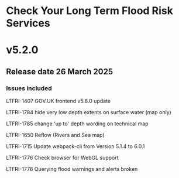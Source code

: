 # Check Your Long Term Flood Risk Services 

# v5.2.0

## Release date 26 March 2025

### Issues included

LTFRI-1407 GOV.UK frontend v5.8.0 update

LTFRI-1784 hide very low depth extents on surface water (map only)

LTFRI-1785 change 'up to' depth wording on technical map

LTFRI-1650 Reflow (Rivers and Sea map)

LTFRI-1715 Update webpack-cli from Version 5.1.4 to 6.0.1

LTFRI-1776 Check browser for WebGL support

LTFRI-1778 Querying flood warnings and alerts broken